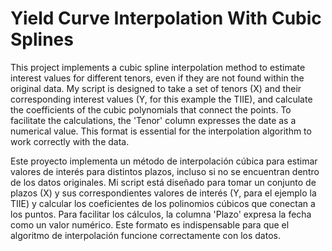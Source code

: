 # Yield Curve Interpolation With Cubic Splines

This project implements a cubic spline interpolation method to estimate interest values for different tenors, even if they are not found within the original data. 
My script is designed to take a set of tenors (X) and their corresponding interest values (Y, for this example the TIIE), and calculate the coefficients of the cubic polynomials that connect the points. 
To facilitate the calculations, the 'Tenor' column expresses the date as a numerical value. This format is essential for the interpolation algorithm to work correctly with the data.



Este proyecto implementa un método de interpolación cúbica para estimar valores de interés para distintos plazos, incluso si no se encuentran dentro de los datos originales. 
Mi script está diseñado para tomar un conjunto de plazos (X) y sus correspondientes valores de interés (Y, para el ejemplo la TIIE) y calcular los coeficientes de los polinomios cúbicos que conectan a los puntos. 
Para facilitar los cálculos, la columna 'Plazo' expresa la fecha como un valor numérico. Este formato es indispensable para que el algoritmo de interpolación funcione correctamente con los datos.
